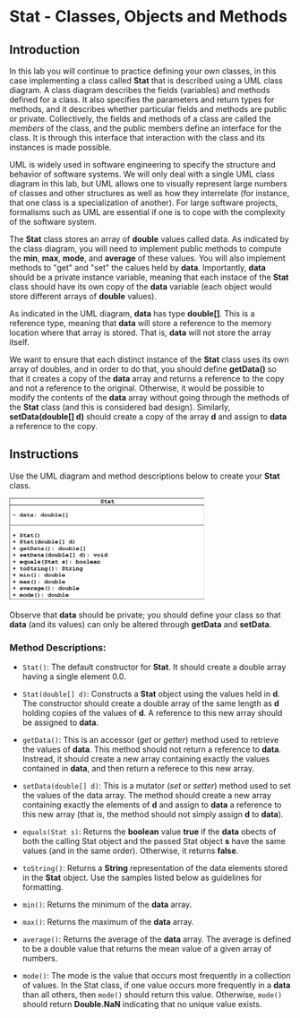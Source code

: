 # Stat - Classes, Objects and Methods

## Introduction

In this lab you will continue to practice defining your own classes, in this case implementing a class called **Stat** that is described using a UML class diagram. A class diagram describes the fields (variables) and methods defined for a class. It also specifies the parameters and return types for methods, and it describes whether particular fields and methods are public or private. Collectively, the fields and methods of a class are called the *members* of the class, and the public members define an interface for the class. It is through this interface that interaction with the class and its instances is made possible.


UML is widely used in software engineering to specify the structure and behavior of software systems. We will only deal with a single UML class diagram in this lab, but UML allows one to visually represent large numbers of classes and other structures as well as how they interrelate (for instance, that one class is a specialization of another). For large software projects, formalisms such as UML are essential if one is to cope with the complexity of the software system.


The **Stat** class stores an array of **double** values called data. As indicated by the class diagram, you will need to implement public methods to compute the **min**, **max**, **mode**, and **average** of these values. You will also implement methods to "get" and "set" the calues held by **data**. Importantly, **data** should be a private instance variable, meaning that each instace of the **Stat** class should have its own copy of the **data** variable (each object would store different arrays of **double** values).


As indicated in the UML diagram, **data** has type **double[]**. This is a reference type, meaning that **data** will store a reference to the memory location where that array is stored. That is, **data** will not store the array itself.


We want to ensure that each distinct instance of the **Stat** class uses its own array of doubles, and in order to do that, you should define **getData()** so that it creates a copy of the **data** array and returns a reference to the copy and not a reference to the original. Otherwise, it would be possible to modify the contents of the **data** array without going through the methods of the **Stat** class (and this is considered bad design). Similarly, **setData(double[] d)** should create a copy of the array **d** and assign to **data** a reference to the copy.


## Instructions

Use the UML diagram and method descriptions below to create your **Stat** class.

![UML Diagram](./images/UML.png)

Observe that **data** should be private; you should define your class so that **data** (and its values) can only be altered through **getData** and **setData**.

### Method Descriptions:

- `Stat()`: The default constructor for **Stat**. It should create a double array having a single element 0.0.

- `Stat(double[] d)`: Constructs a **Stat** object using the values held in **d**. The constructor should create a double array of the same length as **d** holding copies of the values of **d**. A reference to this new array should be assigned to **data**.

- `getData()`: This is an accessor (*get* or *getter*) method used to retrieve the values of **data**. This method should not return a reference to **data**. Instread, it should create a new array containing exactly the values contained in **data**, and then return a referece to this new array.

- `setData(double[] d)`: This is a mutator (*set* or *setter*) method used to set the values of the data array. The method should create a new array containing exactly the elements of **d** and assign to **data** a reference to this new array (that is, the method should not simply assign **d** to **data**).

- `equals(Stat s)`: Returns the **boolean** value **true** if the **data** obects of both the calling Stat object and the passed Stat object **s** have the same values (and in the same order). Otherwise, it returns **false**.

- `toString()`: Returns a **String** representation of the data elements stored in the **Stat** object. Use the samples listed below as guidelines for formatting.

- `min()`: Returns the minimum of the **data** array.

- `max()`: Returns the maximum of the **data** array.

- `average()`: Returns the average of the **data** array. The average is defined to be a double value that returns the mean value of a given array of numbers.

- `mode()`: The mode is the value that occurs most frequently in a collection of values. In the Stat class, if one value occurs more frequently in a **data** than all others, then `mode()` should return this value. Otherwise, `mode()` should return **Double.NaN** indicating that no unique value exists.


